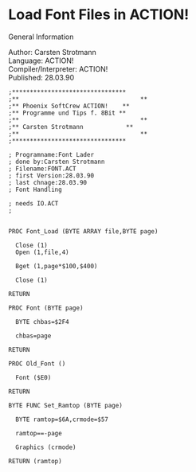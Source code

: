 # Load Font Files in ACTION!  
  
General Information  
  
Author: 	Carsten Strotmann   
Language: 	ACTION!   
Compiler/Interpreter: 	ACTION!   
Published: 	28.03.90   
  
```
;********************************
;**									 **
;** Phoenix SoftCrew ACTION!	**
;** Programme und Tips f. 8Bit **
;**									 **
;** Carsten Strotmann			 **
;**									 **
;********************************

; Programname:Font Lader
; done by:Carsten Strotmann
; Filename:FONT.ACT
; first Version:28.03.90
; last chnage:28.03.90
; Font Handling

; needs IO.ACT
;

							
PROC Font_Load (BYTE ARRAY file,BYTE page)

  Close (1)
  Open (1,file,4)

  Bget (1,page*$100,$400)

  Close (1)

RETURN

PROC Font (BYTE page)

  BYTE chbas=$2F4

  chbas=page

RETURN

PROC Old_Font ()

  Font ($E0)

RETURN

BYTE FUNC Set_Ramtop (BYTE page)

  BYTE ramtop=$6A,crmode=$57

  ramtop==-page

  Graphics (crmode)

RETURN (ramtop)
```
